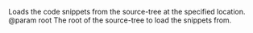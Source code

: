 Loads the code snippets from the source-tree at the specified location.
@param root The root of the source-tree to load the snippets from.